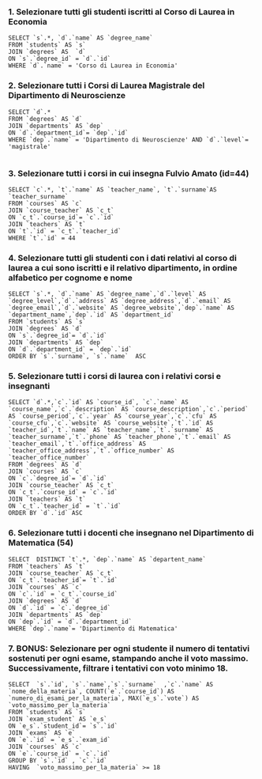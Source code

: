 ### 1. Selezionare tutti gli studenti iscritti al Corso di Laurea in Economia
```
SELECT `s`.*, `d`.`name` AS `degree_name`
FROM `students` AS `s`
JOIN `degrees` AS  `d`
ON `s`.`degree_id` = `d`.`id`
WHERE `d`.`name` = 'Corso di Laurea in Economia'

```


### 2. Selezionare tutti i Corsi di Laurea Magistrale del Dipartimento di Neuroscienze
```
SELECT `d`.*
FROM `degrees` AS `d`
JOIN `departments` AS `dep`
ON `d`.`department_id`= `dep`.`id`
WHERE `dep`.`name` = 'Dipartimento di Neuroscienze' AND `d`.`level`= 'magistrale'


```
### 3. Selezionare tutti i corsi in cui insegna Fulvio Amato (id=44)

```
SELECT `c`.*, `t`.`name` AS `teacher_name`, `t`.`surname`AS `teacher_surname`
FROM `courses` AS `c`
JOIN `course_teacher` AS `c_t`
ON `c_t`.`course_id`= `c`.`id`
JOIN `teachers` AS `t`
ON `t`.`id` = `c_t`.`teacher_id`
WHERE `t`.`id` = 44
```



### 4. Selezionare tutti gli studenti con i dati relativi al corso di laurea a cui sono iscritti e il relativo dipartimento, in ordine alfabetico per cognome e nome
```
SELECT `s`.*, `d`.`name` AS `degree_name`,`d`.`level` AS `degree_level`,`d`.`address` AS `degree_address`,`d`.`email` AS `degree_email`,`d`.`website` AS `degree_website`,`dep`.`name` AS `department_name`,`dep`.`id` AS `department_id`
FROM `students` AS `s`
JOIN `degrees` AS `d`
ON `s`.`degree_id`= `d`.`id`
JOIN `departments` AS `dep`
ON `d`.`department_id` = `dep`.`id`
ORDER BY `s`.`surname`, `s`.`name`  ASC
```

### 5. Selezionare tutti i corsi di laurea con i relativi corsi e insegnanti

```
SELECT `d`.*,`c`.`id` AS `course_id`, `c`.`name` AS `course_name`,`c`.`description` AS `course_description`,`c`.`period` AS `course_period`,`c`.`year` AS `course_year`,`c`.`cfu` AS `course_cfu`,`c`.`website` AS `course_website`,`t`.`id` AS `teacher_id`,`t`.`name` AS `teacher_name`,`t`.`surname` AS `teacher_surname`,`t`.`phone` AS `teacher_phone`,`t`.`email` AS `teacher_email`,`t`.`office_address` AS `teacher_office_address`,`t`.`office_number` AS `teacher_office_number`
FROM `degrees` AS `d`
JOIN `courses` AS `c`
ON `c`.`degree_id`= `d`.`id`
JOIN `course_teacher` AS `c_t`
ON `c_t`.`course_id` = `c`.`id`
JOIN `teachers` AS `t`
ON `c_t`.`teacher_id` = `t`.`id`
ORDER BY `d`.`id` ASC
```

### 6. Selezionare tutti i docenti che insegnano nel Dipartimento di Matematica (54)

```
SELECT  DISTINCT `t`.*, `dep`.`name` AS `departent_name`
FROM `teachers` AS `t`
JOIN `course_teacher` AS `c_t`
ON `c_t`.`teacher_id`= `t`.`id`
JOIN `courses` AS `c`
ON `c`.`id` = `c_t`.`course_id`
JOIN `degrees` AS `d`
ON `d`.`id` = `c`.`degree_id`
JOIN `departments` AS `dep`
ON `dep`.`id` = `d`.`department_id`
WHERE `dep`.`name`= 'Dipartimento di Matematica'
```





### 7. BONUS: Selezionare per ogni studente il numero di tentativi sostenuti per ogni esame, stampando anche il voto massimo. Successivamente, filtrare i tentativi con  voto minimo 18.
```
SELECT  `s`.`id`, `s`.`name`,`s`.`surname`  ,`c`.`name` AS `nome_della_materia`, COUNT(`e`.`course_id`) AS `numero_di_esami_per_la_materia`, MAX(`e_s`.`vote`) AS `voto_massimo_per_la_materia`
FROM `students` AS `s`
JOIN `exam_student` AS `e_s`
ON `e_s`.`student_id`= `s`.`id`
JOIN `exams` AS `e`
ON `e`.`id` = `e_s`.`exam_id`
JOIN `courses` AS `c`
ON `e`.`course_id` = `c`.`id`
GROUP BY `s`.`id` , `c`.`id`
HAVING  `voto_massimo_per_la_materia` >= 18



```